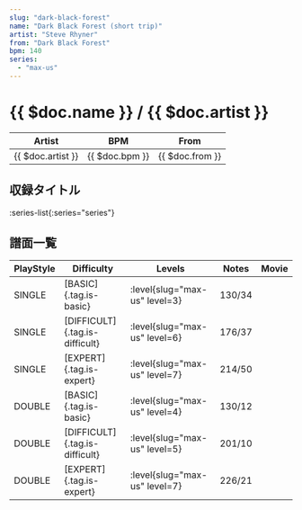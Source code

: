 ```yaml
---
slug: "dark-black-forest"
name: "Dark Black Forest (short trip)"
artist: "Steve Rhyner"
from: "Dark Black Forest"
bpm: 140
series:
  - "max-us"
---
```


# {{ $doc.name }} / {{ $doc.artist }}

|Artist|BPM|From|
|------|---|----|
|{{ $doc.artist }}|{{ $doc.bpm }}|{{ $doc.from }}|

## 収録タイトル

:series-list{:series="series"}

## 譜面一覧

|PlayStyle|Difficulty|Levels|Notes|Movie|
|---------|----------|------|-----|-----|
|SINGLE|[BASIC]{.tag.is-basic}|<div class="field is-grouped is-grouped-multiline">:level{slug="max-us" level=3}</div>|130/34||
|SINGLE|[DIFFICULT]{.tag.is-difficult}|<div class="field is-grouped is-grouped-multiline">:level{slug="max-us" level=6}</div>|176/37||
|SINGLE|[EXPERT]{.tag.is-expert}|<div class="field is-grouped is-grouped-multiline">:level{slug="max-us" level=7}</div>|214/50||
|DOUBLE|[BASIC]{.tag.is-basic}|<div class="field is-grouped is-grouped-multiline">:level{slug="max-us" level=4}</div>|130/12||
|DOUBLE|[DIFFICULT]{.tag.is-difficult}|<div class="field is-grouped is-grouped-multiline">:level{slug="max-us" level=5}</div>|201/10||
|DOUBLE|[EXPERT]{.tag.is-expert}|<div class="field is-grouped is-grouped-multiline">:level{slug="max-us" level=7}</div>|226/21||

